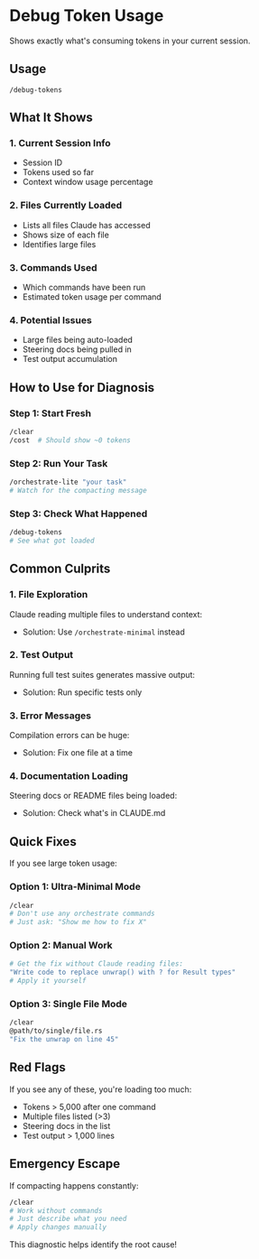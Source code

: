 # Debug Token Usage

Shows exactly what's consuming tokens in your current session.

## Usage
```
/debug-tokens
```

## What It Shows

### 1. Current Session Info
- Session ID
- Tokens used so far
- Context window usage percentage

### 2. Files Currently Loaded
- Lists all files Claude has accessed
- Shows size of each file
- Identifies large files

### 3. Commands Used
- Which commands have been run
- Estimated token usage per command

### 4. Potential Issues
- Large files being auto-loaded
- Steering docs being pulled in
- Test output accumulation

## How to Use for Diagnosis

### Step 1: Start Fresh
```bash
/clear
/cost  # Should show ~0 tokens
```

### Step 2: Run Your Task
```bash
/orchestrate-lite "your task"
# Watch for the compacting message
```

### Step 3: Check What Happened
```bash
/debug-tokens
# See what got loaded
```

## Common Culprits

### 1. File Exploration
Claude reading multiple files to understand context:
- Solution: Use `/orchestrate-minimal` instead

### 2. Test Output
Running full test suites generates massive output:
- Solution: Run specific tests only

### 3. Error Messages
Compilation errors can be huge:
- Solution: Fix one file at a time

### 4. Documentation Loading
Steering docs or README files being loaded:
- Solution: Check what's in CLAUDE.md

## Quick Fixes

If you see large token usage:

### Option 1: Ultra-Minimal Mode
```bash
/clear
# Don't use any orchestrate commands
# Just ask: "Show me how to fix X"
```

### Option 2: Manual Work
```bash
# Get the fix without Claude reading files:
"Write code to replace unwrap() with ? for Result types"
# Apply it yourself
```

### Option 3: Single File Mode
```bash
/clear
@path/to/single/file.rs
"Fix the unwrap on line 45"
```

## Red Flags

If you see any of these, you're loading too much:
- Tokens > 5,000 after one command
- Multiple files listed (>3)
- Steering docs in the list
- Test output > 1,000 lines

## Emergency Escape

If compacting happens constantly:
```bash
/clear
# Work without commands
# Just describe what you need
# Apply changes manually
```

This diagnostic helps identify the root cause!